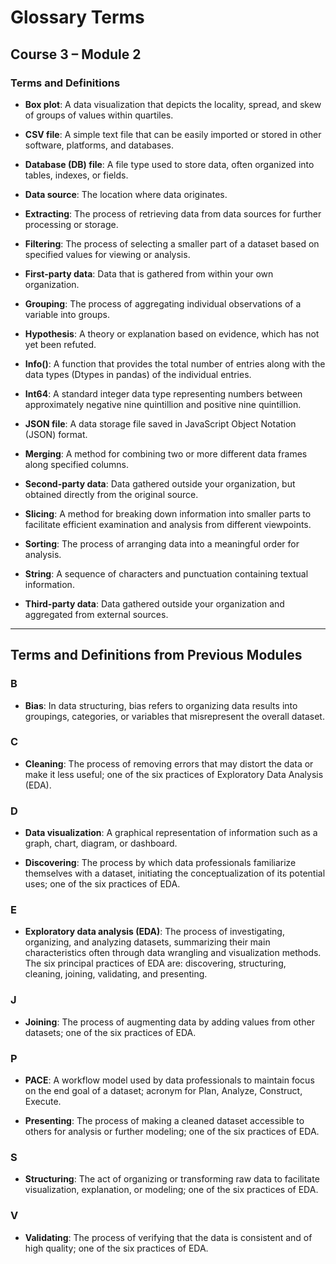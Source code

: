 # Glossary Terms
## Course 3 – Module 2

### Terms and Definitions

- **Box plot**: A data visualization that depicts the locality, spread, and skew of groups of values within quartiles.

- **CSV file**: A simple text file that can be easily imported or stored in other software, platforms, and databases.

- **Database (DB) file**: A file type used to store data, often organized into tables, indexes, or fields.

- **Data source**: The location where data originates.

- **Extracting**: The process of retrieving data from data sources for further processing or storage.

- **Filtering**: The process of selecting a smaller part of a dataset based on specified values for viewing or analysis.

- **First-party data**: Data that is gathered from within your own organization.

- **Grouping**: The process of aggregating individual observations of a variable into groups.

- **Hypothesis**: A theory or explanation based on evidence, which has not yet been refuted.

- **Info()**: A function that provides the total number of entries along with the data types (Dtypes in pandas) of the individual entries.

- **Int64**: A standard integer data type representing numbers between approximately negative nine quintillion and positive nine quintillion.

- **JSON file**: A data storage file saved in JavaScript Object Notation (JSON) format.

- **Merging**: A method for combining two or more different data frames along specified columns.

- **Second-party data**: Data gathered outside your organization, but obtained directly from the original source.

- **Slicing**: A method for breaking down information into smaller parts to facilitate efficient examination and analysis from different viewpoints.

- **Sorting**: The process of arranging data into a meaningful order for analysis.

- **String**: A sequence of characters and punctuation containing textual information.

- **Third-party data**: Data gathered outside your organization and aggregated from external sources.

---

## Terms and Definitions from Previous Modules

### B
- **Bias**: In data structuring, bias refers to organizing data results into groupings, categories, or variables that misrepresent the overall dataset.

### C
- **Cleaning**: The process of removing errors that may distort the data or make it less useful; one of the six practices of Exploratory Data Analysis (EDA).

### D
- **Data visualization**: A graphical representation of information such as a graph, chart, diagram, or dashboard.

- **Discovering**: The process by which data professionals familiarize themselves with a dataset, initiating the conceptualization of its potential uses; one of the six practices of EDA.

### E
- **Exploratory data analysis (EDA)**: The process of investigating, organizing, and analyzing datasets, summarizing their main characteristics often through data wrangling and visualization methods. The six principal practices of EDA are: discovering, structuring, cleaning, joining, validating, and presenting.

### J
- **Joining**: The process of augmenting data by adding values from other datasets; one of the six practices of EDA.

### P
- **PACE**: A workflow model used by data professionals to maintain focus on the end goal of a dataset; acronym for Plan, Analyze, Construct, Execute.

- **Presenting**: The process of making a cleaned dataset accessible to others for analysis or further modeling; one of the six practices of EDA.

### S
- **Structuring**: The act of organizing or transforming raw data to facilitate visualization, explanation, or modeling; one of the six practices of EDA.

### V
- **Validating**: The process of verifying that the data is consistent and of high quality; one of the six practices of EDA.
